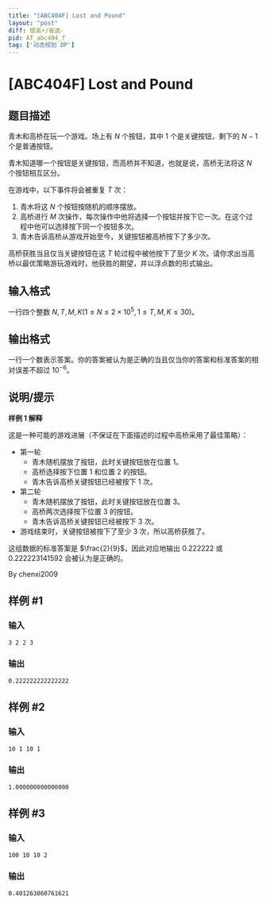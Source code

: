 ```yaml
---
title: "[ABC404F] Lost and Pound"
layout: "post"
diff: 提高+/省选-
pid: AT_abc404_f
tag: ['动态规划 DP']
---
```


# [ABC404F] Lost and Pound

## 题目描述

青木和高桥在玩一个游戏。场上有 $N$ 个按钮，其中 $1$ 个是关键按钮，剩下的 $N-1$ 个是普通按钮。

青木知道哪一个按钮是关键按钮，而高桥并不知道，也就是说，高桥无法将这 $N$ 个按钮相互区分。

在游戏中，以下事件将会被重复 $T$ 次：

1. 青木将这 $N$ 个按钮按随机的顺序摆放。
2. 高桥进行 $M$ 次操作，每次操作中他将选择一个按钮并按下它一次。在这个过程中他可以选择按下同一个按钮多次。
3. 青木告诉高桥从游戏开始至今，关键按钮被高桥按下了多少次。

高桥获胜当且仅当关键按钮在这 $T$ 轮过程中被他按下了至少 $K$ 次。请你求出当高桥以最优策略游玩游戏时，他获胜的期望，并以浮点数的形式输出。

## 输入格式

一行四个整数 $N,T,M,K(1\le N\le 2\times 10^5,1\le T,M,K\le 30)$。

## 输出格式

一行一个数表示答案。你的答案被认为是正确的当且仅当你的答案和标准答案的相对误差不超过 $10^{-6}$。

## 说明/提示

**样例 1 解释**

这是一种可能的游戏进展（不保证在下面描述的过程中高桥采用了最佳策略）：
- 第一轮
  - 青木随机摆放了按钮，此时关键按钮放在位置 $1$。
  - 高桥选择按下位置 $1$ 和位置 $2$ 的按钮。
  - 青木告诉高桥关键按钮已经被按下 $1$ 次。
- 第二轮
  - 青木随机摆放了按钮，此时关键按钮放在位置 $3$。
  - 高桥两次选择按下位置 $3$ 的按钮。
  - 青木告诉高桥关键按钮已经被按下 $3$ 次。
- 游戏结束时，关键按钮被按下了至少 $3$ 次，所以高桥获胜了。

这组数据的标准答案是 $\frac{2}{9}$，因此对应地输出 $0.222222$ 或 $0.222223141592$ 会被认为是正确的。

By chenxi2009

## 样例 #1

### 输入

```
3 2 2 3
```

### 输出

```
0.222222222222222
```

## 样例 #2

### 输入

```
10 1 10 1
```

### 输出

```
1.000000000000000
```

## 样例 #3

### 输入

```
100 10 10 2
```

### 输出

```
0.401263060761621
```

